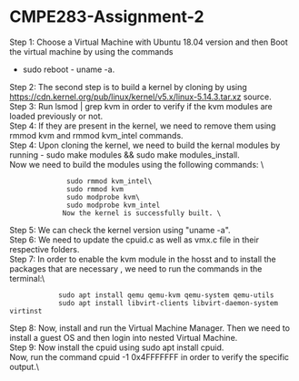# CMPE283-Assignment-2

   Step 1: Choose a Virtual Machine with Ubuntu 18.04 version and then Boot the virtual machine by using the commands 
   - sudo reboot - uname -a.
   
   Step 2: The second step is to build a kernel by cloning by using https://cdn.kernel.org/pub/linux/kernel/v5.x/linux-5.14.3.tar.xz source.\
   Step 3: Run lsmod | grep kvm in order to verify if the kvm modules are loaded previously or not.\
   Step 4: If they are present in the kernel, we need to remove them using rmmod kvm and rmmod kvm_intel commands.\
   Step 4: Upon cloning the kernel, we need to build the kernal modules by running - sudo make modules && sudo make modules_install.\
           Now we need to build the modules using the following commands: \
                
                  sudo rmmod kvm_intel\
                  sudo rmmod kvm
                  sudo modprobe kvm\
                  sudo modprobe kvm_intel
                 Now the kernel is successfully built. \
                 
   Step 5:  We can check the kernel version using "uname -a".\
   Step 6: We need to update the cpuid.c as well as vmx.c file in their respective folders.\
   Step 7: In order to enable the kvm module in the hosst and to install the packages that are necessary , we need to run the commands in the terminal:\
                
                sudo apt install qemu qemu-kvm qemu-system qemu-utils
                sudo apt install libvirt-clients libvirt-daemon-system virtinst

   Step 8: Now, install and run the Virtual Machine Manager. Then we need to install a guest OS and then login into nested Virtual Machine.\
   Step 9: Now install the cpuid using sudo apt install cpuid.\
           Now, run the command cpuid -1 0x4FFFFFFF in order to verify the specific output.\
           
